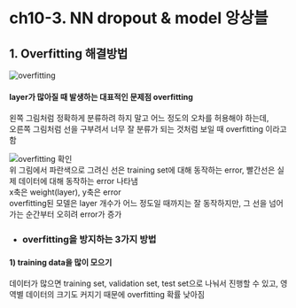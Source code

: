# ch10-3. NN dropout & model 앙상블

## 1. Overfitting 해결방법
![overfitting](https://user-images.githubusercontent.com/31130917/111351306-64ef8f00-86c6-11eb-8903-412aeffe5e5e.png)  
#### layer가 많아질 때 발생하는 대표적인 문제점 overfitting
왼쪽 그림처럼 정확하게 분류하려 하지 말고 어느 정도의 오차를 허용해야 하는데,  
오른쪽 그림처럼 선을 구부려서 너무 잘 분류가 되는 것처럼 보일 때 overfitting 이라고 함  
  
![overfitting 확인](https://user-images.githubusercontent.com/31130917/111351715-cf083400-86c6-11eb-8c51-513819364ae4.png)  
위 그림에서 파란색으로 그려신 선은 training set에 대해 동작하는 error, 빨간선은 실제 데이터에 대해 동작하는 error 나타냄  
x축은 weight(layer), y축은 error  
overfitting된 모델은 layer 개수가 어느 정도일 때까지는 잘 동작하지만, 그 선을 넘어가는 순간부터 오히려 error가 증가  
  
* ### overfitting을 방지하는 3가지 방법  
#### 1) training data을 많이 모으기  
데이터가 많으면 training set, validation set, test set으로 나눠서 진행할 수 있고, 영역별 데이터의 크기도 커지기 때문에 overfitting 확률 낮아짐  
